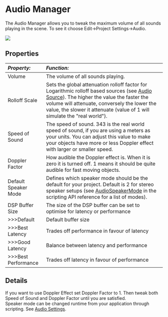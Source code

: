 Audio Manager
=============


The <span class=keyword>Audio Manager</span> allows you to tweak the maximum volume of all sounds playing in the scene.
To see it choose <span class=menu>Edit->Project Settings->Audio</span>.


![](http://docwiki.hq.unity3d.com/uploads/Main/AudioSet.png)  


Properties
----------



|**_Property:_** |**_Function:_** |
|:---|:---|
|<span class=component>Volume</span> |The volume of all sounds playing. |
|<span class=component>Rolloff Scale</span> |Sets the global attenuation rolloff factor for Logarithmic rolloff based sources (see [Audio Source](class-AudioSource.md)). The higher the value the faster the volume will attenuate, conversely the lower the value, the slower it attenuate (value of 1 will simulate the "real world").|
|<span class=component>Speed of Sound</span> |The speed of sound. 343 is the real world speed of sound, if you are using a meters as your units. You can adjust this value to make your objects have more or less Doppler effect with larger or smaller speed. |
|<span class=component>Doppler Factor</span> |How audible the Doppler effect is. When it is zero it is turned off. 1 means it should be quite audible for fast moving objects. |
|<span class=component>Default Speaker Mode</span> |Defines which speaker mode should be the default for your project. Default is 2 for stereo speaker setups (see [AudioSpeakerMode](ScriptRef:AudioSpeakerMode.html) in the scripting API reference for a list of modes).|
|<span class=component>DSP Buffer Size</span>|The size of the DSP buffer can be set to optimise for latency or performance|
|>>><span class=component>Default</span>|Default buffer size|
|>>><span class=component>Best Latency</span>|Trades off performance in favour of latency|
|>>><span class=component>Good Latency</span>|Balance between latency and performance|
|>>><span class=component>Best Performance</span>|Trades off latency in favour of performance|

Details
-------


If you want to use Doppler Effect set <span class=component>Doppler Factor</span> to 1. Then tweak both <span class=component>Speed of Sound</span> and <span class=component>Doppler Factor</span> until you are satisfied.  
Speaker mode can be changed runtime from your application through scripting. See [Audio Settings](ScriptRef:AudioSettings.html).

